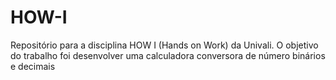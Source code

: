 # HOW-I
Repositório para a disciplina HOW I (Hands on Work) da Univali. O objetivo do trabalho foi desenvolver uma calculadora conversora de número binários e decimais
